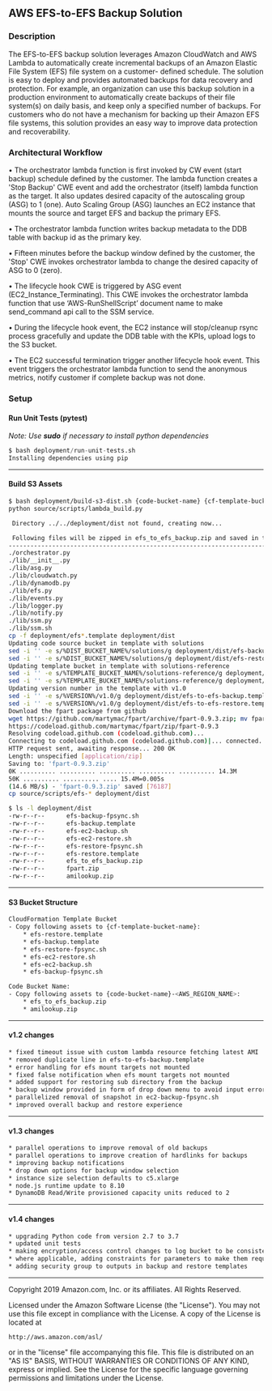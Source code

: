 ## AWS EFS-to-EFS Backup Solution

### Description
The EFS-to-EFS backup solution leverages Amazon CloudWatch and AWS Lambda to
automatically create incremental backups of an Amazon Elastic File System (EFS) file system on a customer-
defined schedule. The solution is easy to deploy and provides automated backups for data
recovery and protection. For example, an organization can use this backup solution in a
production environment to automatically create backups of their file system(s) on daily basis,
and keep only a specified number of backups. For customers who do not have a mechanism
for backing up their Amazon EFS file systems, this solution provides an easy way to improve
data protection and recoverability.

### Architectural Workflow
•	The orchestrator lambda function is first invoked by CW event (start backup) schedule defined by the customer. The lambda function creates a 'Stop Backup' CWE event and add the orchestrator (itself) lambda function as the target. It also updates desired capacity of the autoscaling group (ASG) to 1 (one). Auto Scaling Group (ASG) launches an EC2 instance that mounts the source and target EFS and backup the primary EFS.

•	The orchestrator lambda function writes backup metadata to the DDB table with backup id as the primary key.

•	Fifteen minutes before the backup window defined by the customer, the 'Stop' CWE invokes orchestrator lambda to change the desired capacity of ASG to 0 (zero).

•	The lifecycle hook CWE is triggered by ASG event (EC2_Instance_Terminating). This CWE invokes the orchestrator lambda function that use ‘AWS-RunShellScript’ document name to make send_command api call to the SSM service.

•	During the lifecycle hook event, the EC2 instance will stop/cleanup rsync process gracefully and update the DDB table with the KPIs, upload logs to the S3 bucket.

•	The EC2 successful termination trigger another lifecycle hook event. This event triggers the orchestrator lambda function to send the anonymous metrics, notify customer if complete backup was not done.



### Setup

#### Run Unit Tests (pytest)
*Note: Use **sudo** if necessary to install python dependencies*

```python
$ bash deployment/run-unit-tests.sh
Installing dependencies using pip
```
***

#### Build S3 Assets

```bash
$ bash deployment/build-s3-dist.sh {code-bucket-name} {cf-template-bucket-name} {version-number}
python source/scripts/lambda_build.py

 Directory ../../deployment/dist not found, creating now...

 Following files will be zipped in efs_to_efs_backup.zip and saved in the deployment/dist folder.
--------------------------------------------------------------------------------------
./orchestrator.py
./lib/__init__.py
./lib/asg.py
./lib/cloudwatch.py
./lib/dynamodb.py
./lib/efs.py
./lib/events.py
./lib/logger.py
./lib/notify.py
./lib/ssm.py
./lib/ssm.sh
cp -f deployment/efs*.template deployment/dist
Updating code source bucket in template with solutions
sed -i '' -e s/%DIST_BUCKET_NAME%/solutions/g deployment/dist/efs-backup.template
sed -i '' -e s/%DIST_BUCKET_NAME%/solutions/g deployment/dist/efs-restore.template
Updating template bucket in template with solutions-reference
sed -i '' -e s/%TEMPLATE_BUCKET_NAME%/solutions-reference/g deployment/dist/efs-backup.template
sed -i '' -e s/%TEMPLATE_BUCKET_NAME%/solutions-reference/g deployment/dist/efs-restore.template
Updating version number in the template with v1.0
sed -i '' -e s/%VERSION%/v1.0/g deployment/dist/efs-to-efs-backup.template
sed -i '' -e s/%VERSION%/v1.0/g deployment/dist/efs-to-efs-restore.template
Download the fpart package from github
wget https://github.com/martymac/fpart/archive/fpart-0.9.3.zip; mv fpart-0.9.3.zip fpart.zip
https://codeload.github.com/martymac/fpart/zip/fpart-0.9.3
Resolving codeload.github.com (codeload.github.com)...
Connecting to codeload.github.com (codeload.github.com)|... connected.
HTTP request sent, awaiting response... 200 OK
Length: unspecified [application/zip]
Saving to: 'fpart-0.9.3.zip'
0K .......... .......... .......... .......... .......... 14.3M
50K .......... .......... .... 15.4M=0.005s
(14.6 MB/s) - 'fpart-0.9.3.zip' saved [76187]
cp source/scripts/efs-* deployment/dist

$ ls -l deployment/dist     
-rw-r--r--      efs-backup-fpsync.sh
-rw-r--r--      efs-backup.template
-rw-r--r--      efs-ec2-backup.sh
-rw-r--r--      efs-ec2-restore.sh
-rw-r--r--      efs-restore-fpsync.sh
-rw-r--r--      efs-restore.template
-rw-r--r--      efs_to_efs_backup.zip
-rw-r--r--      fpart.zip
-rw-r--r--      amilookup.zip
```
***

#### S3 Bucket Structure

```bash
CloudFormation Template Bucket
- Copy following assets to {cf-template-bucket-name}:
    * efs-restore.template
    * efs-backup.template
    * efs-restore-fpsync.sh
    * efs-ec2-restore.sh
    * efs-ec2-backup.sh
    * efs-backup-fpsync.sh

Code Bucket Name:
- Copy following assets to {code-bucket-name}-<AWS_REGION_NAME>:
    * efs_to_efs_backup.zip
    * amilookup.zip
```

***

#### v1.2 changes

```bash
* fixed timeout issue with custom lambda resource fetching latest AMI
* removed duplicate line in efs-to-efs-backup.template
* error handling for efs mount targets not mounted
* fixed false notification when efs mount targets not mounted
* added support for restoring sub directory from the backup
* backup window provided in form of drop down menu to avoid input errors
* parallelized removal of snapshot in ec2-backup-fpsync.sh
* improved overall backup and restore experience
```

***

#### v1.3 changes

```bash
* parallel operations to improve removal of old backups
* parallel operations to improve creation of hardlinks for backups
* improving backup notifications
* drop down options for backup window selection
* instance size selection defaults to c5.xlarge
* node.js runtime update to 8.10
* DynamoDB Read/Write provisioned capacity units reduced to 2
```

***

#### v1.4 changes

```bash
* upgrading Python code from version 2.7 to 3.7
* updated unit tests
* making encryption/access control changes to log bucket to be consistent with best practices
* where applicable, adding constraints for parameters to make them required
* adding security group to outputs in backup and restore templates
```

***

Copyright 2019 Amazon.com, Inc. or its affiliates. All Rights Reserved.

Licensed under the Amazon Software License (the "License"). You may not use this file except in compliance with the License. A copy of the License is located at

    http://aws.amazon.com/asl/

or in the "license" file accompanying this file. This file is distributed on an "AS IS" BASIS, WITHOUT WARRANTIES OR CONDITIONS OF ANY KIND, express or implied. See the License for the specific language governing permissions and limitations under the License.
